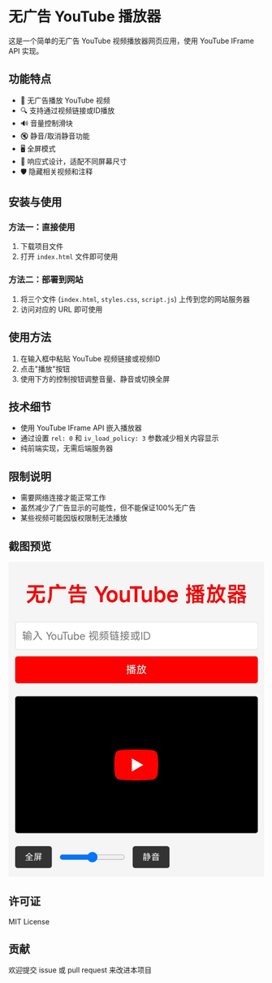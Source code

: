 # 无广告 YouTube 播放器

这是一个简单的无广告 YouTube 视频播放器网页应用，使用 YouTube IFrame API 实现。

## 功能特点

- 🚫 无广告播放 YouTube 视频
- 🔍 支持通过视频链接或ID播放
- 🔊 音量控制滑块
- 🔇 静音/取消静音功能
- 🖥️ 全屏模式
- 📱 响应式设计，适配不同屏幕尺寸
- 🛡️ 隐藏相关视频和注释

## 安装与使用

### 方法一：直接使用

1. 下载项目文件
2. 打开 `index.html` 文件即可使用

### 方法二：部署到网站

1. 将三个文件 (`index.html`, `styles.css`, `script.js`) 上传到您的网站服务器
2. 访问对应的 URL 即可使用

## 使用方法

1. 在输入框中粘贴 YouTube 视频链接或视频ID
2. 点击"播放"按钮
3. 使用下方的控制按钮调整音量、静音或切换全屏

## 技术细节

- 使用 YouTube IFrame API 嵌入播放器
- 通过设置 `rel: 0` 和 `iv_load_policy: 3` 参数减少相关内容显示
- 纯前端实现，无需后端服务器

## 限制说明

- 需要网络连接才能正常工作
- 虽然减少了广告显示的可能性，但不能保证100%无广告
- 某些视频可能因版权限制无法播放

## 截图预览

![播放器界面截图](screenshot.jpg)

## 许可证

MIT License

## 贡献

欢迎提交 issue 或 pull request 来改进本项目
